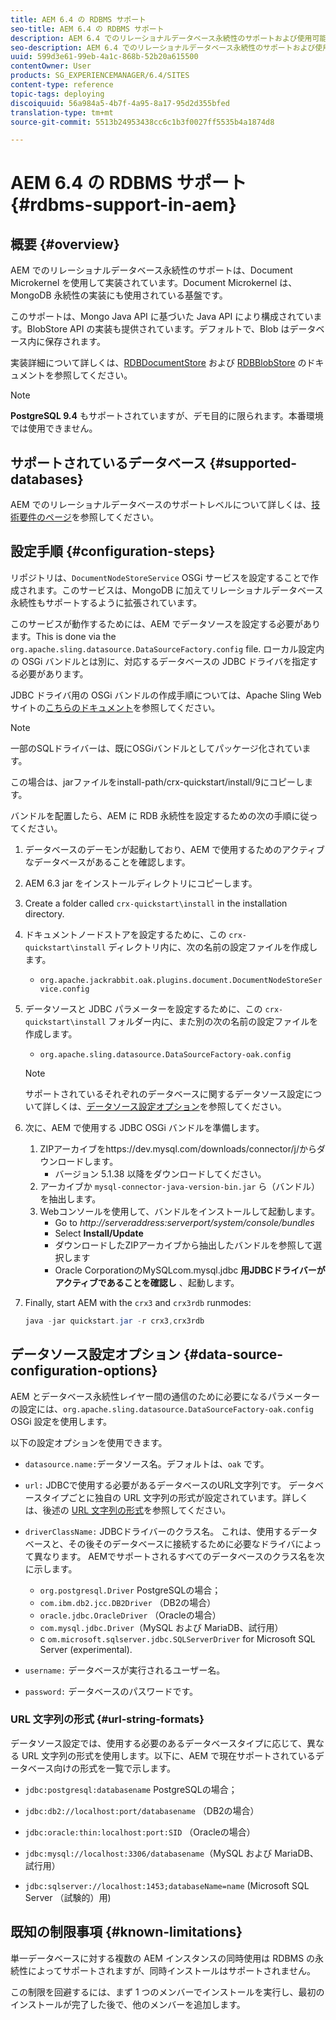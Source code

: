 ```yaml
---
title: AEM 6.4 の RDBMS サポート
seo-title: AEM 6.4 の RDBMS サポート
description: AEM 6.4 でのリレーショナルデータベース永続性のサポートおよび使用可能な設定オプションについて説明します。
seo-description: AEM 6.4 でのリレーショナルデータベース永続性のサポートおよび使用可能な設定オプションについて説明します。
uuid: 599d3e61-99eb-4a1c-868b-52b20a615500
contentOwner: User
products: SG_EXPERIENCEMANAGER/6.4/SITES
content-type: reference
topic-tags: deploying
discoiquuid: 56a984a5-4b7f-4a95-8a17-95d2d355bfed
translation-type: tm+mt
source-git-commit: 5513b24953438cc6c1b3f0027ff5535b4a1874d8

---
```



# AEM 6.4 の RDBMS サポート{#rdbms-support-in-aem}

## 概要 {#overview}

AEM でのリレーショナルデータベース永続性のサポートは、Document Microkernel を使用して実装されています。Document Microkernel は、MongoDB 永続性の実装にも使用されている基盤です。

このサポートは、Mongo Java API に基づいた Java API により構成されています。BlobStore API の実装も提供されています。デフォルトで、Blob はデータベース内に保存されます。

実装詳細について詳しくは、[RDBDocumentStore](https://jackrabbit.apache.org/oak/docs/apidocs/org/apache/jackrabbit/oak/plugins/document/rdb/RDBDocumentStore.html) および [RDBBlobStore](https://jackrabbit.apache.org/oak/docs/apidocs/org/apache/jackrabbit/oak/plugins/document/rdb/RDBBlobStore.html) のドキュメントを参照してください。

>[!NOTE]
>
>**PostgreSQL 9.4** もサポートされていますが、デモ目的に限られます。本番環境では使用できません。

## サポートされているデータベース {#supported-databases}

AEM でのリレーショナルデータベースのサポートレベルについて詳しくは、[技術要件のページ](/help/sites-deploying/technical-requirements.md)を参照してください。

## 設定手順 {#configuration-steps}

リポジトリは、`DocumentNodeStoreService` OSGi サービスを設定することで作成されます。このサービスは、MongoDB に加えてリレーショナルデータベース永続性もサポートするように拡張されています。

このサービスが動作するためには、AEM でデータソースを設定する必要があります。This is done via the `org.apache.sling.datasource.DataSourceFactory.config` file. ローカル設定内の OSGi バンドルとは別に、対応するデータベースの JDBC ドライバを指定する必要があります。

JDBC ドライバ用の OSGi バンドルの作成手順については、Apache Sling Web サイトの[こちらのドキュメント](https://wiki.eclipse.org/Create_and_Export_MySQL_JDBC_driver_bundle)を参照してください。

>[!NOTE]
>
>一部のSQLドライバーは、既にOSGiバンドルとしてパッケージ化されています。
>
>この場合は、jarファイルをinstall-path/crx-quickstart/install/9にコピーします。

バンドルを配置したら、AEM に RDB 永続性を設定するための次の手順に従ってください。

1. データベースのデーモンが起動しており、AEM で使用するためのアクティブなデータベースがあることを確認します。
1. AEM 6.3 jar をインストールディレクトリにコピーします。
1. Create a folder called `crx-quickstart\install` in the installation directory.
1. ドキュメントノードストアを設定するために、この `crx-quickstart\install` ディレクトリ内に、次の名前の設定ファイルを作成します。

   * `org.apache.jackrabbit.oak.plugins.document.DocumentNodeStoreService.config`

1. データソースと JDBC パラメーターを設定するために、この `crx-quickstart\install` フォルダー内に、また別の次の名前の設定ファイルを作成します。

   * `org.apache.sling.datasource.DataSourceFactory-oak.config`
   >[!NOTE]
   >
   >サポートされているそれぞれのデータベースに関するデータソース設定について詳しくは、[データソース設定オプション](/help/sites-deploying/rdbms-support-in-aem.md#data-source-configuration-options)を参照してください。

1. 次に、AEM で使用する JDBC OSGi バンドルを準備します。

   1. ZIPアーカイブをhttps://dev.mysql.com/downloads/connector/j/からダウンロードします。
      * バージョン 5.1.38 以降をダウンロードしてください。
   1. アーカイブか `mysql-connector-java-version-bin.jar` ら（バンドル）を抽出します。
   1. Webコンソールを使用して、バンドルをインストールして起動します。
      * Go to *http://serveraddress:serverport/system/console/bundles*
      * Select **Install/Update**
      * ダウンロードしたZIPアーカイブから抽出したバンドルを参照して選択します
      * Oracle CorporationのMySQLcom.mysql.jdbc **用JDBCドライバーがアクティブであることを確認し** 、起動します。

1. Finally, start AEM with the `crx3` and `crx3rdb` runmodes:

   ```java
   java -jar quickstart.jar -r crx3,crx3rdb
   ```

## データソース設定オプション {#data-source-configuration-options}

AEM とデータベース永続性レイヤー間の通信のために必要になるパラメーターの設定には、`org.apache.sling.datasource.DataSourceFactory-oak.config` OSGi 設定を使用します。

以下の設定オプションを使用できます。

* `datasource.name:`データソース名。デフォルトは、`oak` です。

* `url:` JDBCで使用する必要があるデータベースのURL文字列です。 データベースタイプごとに独自の URL 文字列の形式が設定されています。詳しくは、後述の [URL 文字列の形式](/help/sites-deploying/rdbms-support-in-aem.md#url-string-formats)を参照してください。

* `driverClassName:` JDBCドライバーのクラス名。 これは、使用するデータベースと、その後そのデータベースに接続するために必要なドライバによって異なります。 AEMでサポートされるすべてのデータベースのクラス名を次に示します。

   * `org.postgresql.Driver` PostgreSQLの場合；
   * `com.ibm.db2.jcc.DB2Driver` （DB2の場合）
   * `oracle.jdbc.OracleDriver` （Oracleの場合）
   * `com.mysql.jdbc.Driver`（MySQL および MariaDB、試行用）
   * c `om.microsoft.sqlserver.jdbc.SQLServerDriver` for Microsoft SQL Server (experimental).

* `username:` データベースが実行されるユーザー名。

* `password:` データベースのパスワードです。

### URL 文字列の形式 {#url-string-formats}

データソース設定では、使用する必要のあるデータベースタイプに応じて、異なる URL 文字列の形式を使用します。以下に、AEM で現在サポートされているデータベース向けの形式を一覧で示します。

* `jdbc:postgresql:databasename` PostgreSQLの場合；

* `jdbc:db2://localhost:port/databasename` （DB2の場合）
* `jdbc:oracle:thin:localhost:port:SID` （Oracleの場合）
* `jdbc:mysql://localhost:3306/databasename`（MySQL および MariaDB、試行用）

* `jdbc:sqlserver://localhost:1453;databaseName=name` (Microsoft SQL Server （試験的）用)

## 既知の制限事項 {#known-limitations}

単一データベースに対する複数の AEM インスタンスの同時使用は RDBMS の永続性によってサポートされますが、同時インストールはサポートされません。

この制限を回避するには、まず 1 つのメンバーでインストールを実行し、最初のインストールが完了した後で、他のメンバーを追加します。


